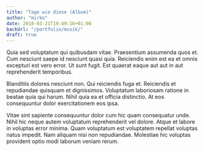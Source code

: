 ```yaml
---
title: "Tage wie diese (Album)"
author: "mirko"
date: 2018-03-21T19:49:16+01:00
backUrl: "/portfolio/musik/"
draft: true
---
```


Quia sed voluptatum qui quibusdam vitae. Praesentium assumenda quos et. Cum nesciunt saepe id nesciunt quasi quia. Reiciendis enim est ea et omnis excepturi est vero error. Ut sunt fugit. Est quaerat eaque aut aut in aut reprehenderit temporibus.

Blanditiis dolores nesciunt non. Qui reiciendis fuga et. Reiciendis et repudiandae quisquam et dignissimos. Voluptatum laboriosam ratione in beatae quia qui harum. Nihil quia ea et officia distinctio. At eos consequuntur dolor exercitationem eos ipsa.

Vitae sint sapiente consequuntur dolor cum hic quam consequatur unde. Nihil hic neque autem voluptatum reprehenderit vel dolore. Atque et labore in voluptas error minima. Quam voluptatum est voluptatem repellat voluptas natus impedit. Nam aliquam nisi non repudiandae. Molestiae hic voluptas provident optio modi laborum veniam rerum.
